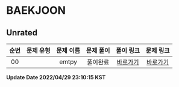 # BAEKJOON
## Unrated

| 순번 | 문제 유형 | 문제 이름 | 문제 풀이 | 풀이 링크 | 문제 링크 |
| :--: |:--: |:--: |:--: |:--: |:--: |
|00||emtpy|풀이완료|[바로가기](https://github.com/westreed/ProgrammersAlgorithm/blob/main/BAEKJOON/0Unrated/emtpy.py)|[바로가기]()|


**Update Date 2022/04/29 23:10:15 KST**

